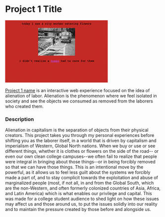 # Project 1 Title

![demo](https://github.com/komdy/iml300/blob/main/project-1/asset/200.gif)

[Project 1 name](http://komdy.github.io/iml300/project-1) is an interactive web experience focused on the idea of alienation of labor. Alienation is the phenomenon where we feel isolated in society and see the objects we consumed as removed from the laborers who created them. 

### Description

Alienation in capitalism is the separation of objects from their physical creators. This project takes you through my personal experiences before shifting you as the laborer itself, in a world that is driven by capitalism and imperialism of Western, Global North nations. When we buy or use or see different things, whether it is clothes or flowers on the side of the road-- or even our own clean college campuses--we often fail to realize that people were integral in bringing about those things--or in being forcibly removed so that we can have those things. This is an intentional move by the powerful, as it allows us to feel less guilt about the systems we forcibly made a part of, and to stay complicit towards the exploitation and abuse of marginalized people (most, if not all, in and from the Global South, which are the non-Western, and often formerly colonized countries of Asia, Africa, and Latin America) which is what enables our privilege and capital. This was made for a college student audience to shed light on how these issues may affect us and those around us, to put the issues solidly into our reality and to maintain the pressure created by those before and alongside us. 

